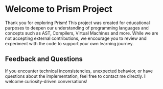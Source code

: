 # Welcome to Prism Project
Thank you for exploring Prism! This project was created for educational purposes to deepen our understanding of programming languages and concepts such as AST, Compilers, Virtual Machines and more. While we are not accepting external contributions, we encourage you to review and experiment with the code to support your own learning journey.

## Feedback and Questions
If you encounter technical inconsistencies, unexpected behavior, or have questions about the implementation, feel free to contact me directly.
I welcome curiosity-driven conversations!